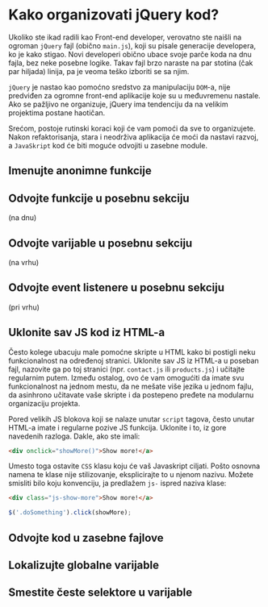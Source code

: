 # Kako organizovati jQuery kod?

Ukoliko ste ikad radili kao Front-end developer, verovatno ste naišli na ogroman `jQuery` fajl (obično `main.js`), koji su pisale generacije developera, ko je kako stigao. Novi developeri obično ubace svoje parče koda na dnu fajla, bez neke posebne logike. Takav fajl brzo naraste na par stotina (čak par hiljada) linija, pa je veoma teško izboriti se sa njim. 

`jQuery` je nastao kao pomoćno sredstvo za manipulaciju `DOM`-a, nije predviđen za ogromne front-end aplikacije koje su u međuvremenu nastale. Ako se pažljivo ne organizuje, jQuery ima tendenciju da na velikim projektima postane haotičan.

Srećom, postoje rutinski koraci koji će vam pomoći da sve to organizujete. Nakon refaktorisanja, stara i neodrživa aplikacija će moći da nastavi razvoj, a `JavaSkript` kod će biti moguće odvojiti u zasebne module.

## Imenujte anonimne funkcije

## Odvojte funkcije u posebnu sekciju

(na dnu)

## Odvojte varijable u posebnu sekciju

(na vrhu)

## Odvojte event listenere u posebnu sekciju

(pri vrhu)

## Uklonite sav JS kod iz HTML-a

Često kolege ubacuju male pomoćne skripte u HTML kako bi postigli neku funkcionalnost na određenoj stranici. Uklonite sav JS iz HTML-a u poseban fajl, nazovite ga po toj stranici (npr. `contact.js` ili `products.js`) i učitajte regularnim putem. Između ostalog, ovo će vam omogućiti da imate svu funkcionalnost na jednom mestu, da ne mešate više jezika u jednom fajlu, da asinhrono učitavate vaše skripte i da postepeno pređete na modularnu organizaciju projekta.

Pored velikih JS blokova koji se nalaze unutar `script` tagova, često unutar HTML-a imate i regularne pozive JS funkcija. Uklonite i to, iz gore navedenih razloga. Dakle, ako ste imali:

```html
<div onclick="showMore()">Show more!</a>
```

Umesto toga ostavite `CSS` klasu koju će vaš Javaskript ciljati. Pošto osnovna namena te klase nije stilizovanje, eksplicirajte to u njenom nazivu. Možete smisliti bilo koju konvenciju, ja predlažem `js-` ispred naziva klase:

```html
<div class="js-show-more">Show more!</a>
```

```javascript
$('.doSomething').click(showMore);
```

## Odvojte kod u zasebne fajlove

## Lokalizujte globalne varijable

## Smestite česte selektore u varijable

